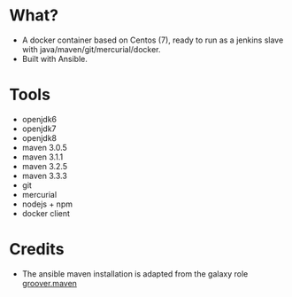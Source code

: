 What?
=====

* A docker container based on Centos (7), ready to run as a jenkins slave with java/maven/git/mercurial/docker.
* Built with Ansible.

Tools
=====

* openjdk6
* openjdk7
* openjdk8
* maven 3.0.5
* maven 3.1.1
* maven 3.2.5
* maven 3.3.3
* git
* mercurial
* nodejs + npm
* docker client

Credits
=======

* The ansible maven installation is adapted from the galaxy role [groover.maven](https://galaxy.ansible.com/list#/roles/458)
